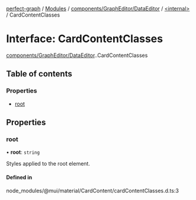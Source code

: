 [perfect-graph](../README.md) / [Modules](../modules.md) / [components/GraphEditor/DataEditor](../modules/components_GraphEditor_DataEditor.md) / [<internal\>](../modules/components_GraphEditor_DataEditor._internal_.md) / CardContentClasses

# Interface: CardContentClasses

[components/GraphEditor/DataEditor](../modules/components_GraphEditor_DataEditor.md).[<internal>](../modules/components_GraphEditor_DataEditor._internal_.md).CardContentClasses

## Table of contents

### Properties

- [root](components_GraphEditor_DataEditor._internal_.CardContentClasses.md#root)

## Properties

### root

• **root**: `string`

Styles applied to the root element.

#### Defined in

node_modules/@mui/material/CardContent/cardContentClasses.d.ts:3
